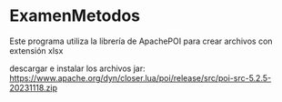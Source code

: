 # ExamenMetodos
Este programa utiliza la librería de ApachePOI para crear archivos con extensión xlsx

descargar e instalar los archivos jar:
https://www.apache.org/dyn/closer.lua/poi/release/src/poi-src-5.2.5-20231118.zip

